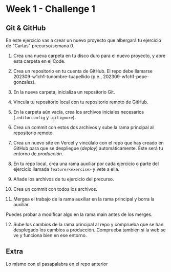 # Week 1 - Challenge 1

## Git & GitHub

En este ejercicio vas a crear un nuevo proyecto que albergará tu ejercicio de "Cartas" precurso/semana 0. 

1. Crea una nueva carpeta en tu disco duro para el nuevo proyecto, y abre esta carpeta en el Code.
2. Crea un repositorio en tu cuenta de GitHub. El repo debe llamarse 202309-w1ch1-tunombre-tuapellido (p.e., 202309-w1ch1-pepe-gonzalez).
3. En la nueva carpeta, inicializa un repositorio Git.
4. Vincula tu repositorio local con tu repositorio remoto de GitHub.
5. En la carpeta aún vacía, crea los archivos iniciales necesarios (`.editorconfig` y `.gitignore`).
6. Crea un commit con estos dos archivos y sube la rama principal al repositorio remoto.
7. Crea un nuevo site en Vercel y vincúlalo con el repo que has creado en GitHub para que se despliegue (_deploy_) automáticamente. Éste será tu entorno de _producción_.

8. En tu repo local, crea una rama auxiliar por cada ejercicio o parte del ejercicio llamada `feature/<exercise>` y vete a ella.
9.  Añade los archivos de tu ejercicio del precurso.
10. Crea un commit con todos los archivos.
11. Mergea el trabajo de la rama auxiliar en la rama principal y borra la auxiliar.

Puedes probar a modificar algo en la rama main antes de los merges.

12. Sube los cambios de la rama principal al repo y comprueba que se han desplegado los cambios a producción. Comprueba también si la web se ve y funciona bien en ese entorno.


Extra
-----

Lo mismo con el pasapalabra en el repo anterior